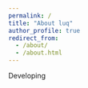```yaml
---
permalink: /
title: "About luq"
author_profile: true
redirect_from: 
  - /about/
  - /about.html
---
```


Developing
